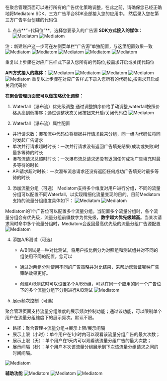   在聚合管理页面可以进行所有的广告优化策略调整，在此之前，请确保您已经正确地将Mediatom SDK、三方广告平台SDK全部接入您的应用中。
  然后录入您在第三方广告平台创建的代码位
 1. 点击**“+代码位”**，选择您要录入的广告源
**SDK方式接入的媒体：**
![Mediatom](../images/image10.png)
![Mediatom](../images/image11.png)


注：新建账户这一步可在左侧菜单栏“广告源”单独配置，与这里配置效果一致
![Mediatom](../images/image12.png)
![Mediatom](../images/image13.png)
![Mediatom](../images/image14.png)
![Mediatom](../images/image15.png)
![Mediatom](../images/image16.png)





  重复以上步骤在对应广告样式下录入您所有的代码位,按需求开启或关闭代码位

**API方式接入的媒体：**
![Mediatom](../images/image17.png)
![Mediatom](../images/image18.png)
![Mediatom](../images/image19.png)
![Mediatom](../images/image20.png)
![Mediatom](../images/image21.png)
  重复以上步骤在对应广告样式下录入您所有的代码位,按需求开启或关闭代码位

**在聚合管理页面您可以做策略优化调整：**

1. Waterfall（瀑布流）优先级调整
  通过调整排序价格手动调整,waterfall按照价格从高到低排序；通过调整状态关闭按钮来开启/关闭代码位
![Mediatom](../images/image22.png)

2. Waterfall（瀑布流）属性配置
- 并行请求数：瀑布流中代码位将根据并行请求数来分组，同一组内代码位将同时发起广告请求
- 单次并行请求超时时长：一次并行请求没有返回广告填充结果(成功或失败)时最多等待的时长
- 瀑布流请求总超时时长：一次瀑布流总请求还没有返回任何成功广告填充时最多等待的时长
- API请求超时时长：一次瀑布流总请求还没有返回任何成功广告填充时最多等待的时长

3. 添加流量分组（可选）
  Mediatom支持多个维度对用户进行分组，不同的流量分组可以配置不同Waterfall，以实现精细化流量变现的目的。目前Mediatom支持的流量分组维度具体如下：
![Mediatom](../images/image23.png)
![Mediatom](../images/image24.png)


  Mediatom的1个广告位可以配置多个流量分组。当配置多个流量分组时，各个流量分组会有优先级，流量分组前缀数字为优先级，**数字越大优先级越高**。当某次请求同时命中多个流量分组时，Mediatom会返回最高优先级的流量分组广告源配置
![Mediatom](../images/image25.png)

4. 添加A/B测试（可选）

   - A/B测试是一种对比测试，将用户按比例分为对照组和测试组并对不同的组使用不同的配置。您可以
   - 通过对两组分别使用不同的广告策略并对比结果，来帮助您验证哪种广告策略效果更好。

   - 创建A/B测试时可以设置多个A/B分组，可以在同一个应用的同一个广告位下的多个流量分组下分别进行A/B测试
![Mediatom](../images/image26.png)

5. 展示频次控制（可选）

  聚合管理页面支持流量分组维度的展示频次控制功能；通过该功能，可以限制单个用户在流量分组维度下的展示频次。默认不限。
   - 路径：聚合管理→流量分组→展示上限/展示间隔
   - 展示上限（小时）：单个用户在1小时内可以观看该流量分组广告的最大次数；
   - 展示上限（天）：单个用户在1天内可以观看该流量分组广告的最大次数；
   - 展示间隔（秒）：单个用户本次该流量分组展示到下次该流量分组请求之间的时间间隔。

![Mediatom](../images/image27.png)

  **辅助功能**
![Mediatom](../images/image28.png)
![Mediatom](../images/image29.png)
![Mediatom](../images/image30.png)

